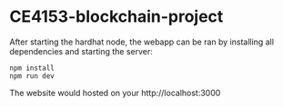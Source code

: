 # CE4153-blockchain-project

After starting the hardhat node, the webapp can be ran by installing all dependencies and starting the server:
```
npm install
npm run dev
```

The website would hosted on your http://localhost:3000
